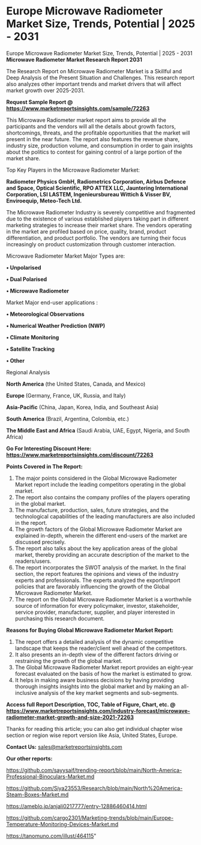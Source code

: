 # Europe Microwave Radiometer Market Size, Trends, Potential | 2025 - 2031
Europe Microwave Radiometer Market Size, Trends, Potential | 2025 - 2031
<strong>Microwave Radiometer Market Research Report 2031</strong>

The Research Report on Microwave Radiometer Market is a Skillful and Deep Analysis of the Present Situation and Challenges. This research report also analyzes other important trends and market drivers that will affect market growth over 2025-2031.

<strong>Request Sample Report @ <a href=https://www.marketreportsinsights.com/sample/72263>https://www.marketreportsinsights.com/sample/72263</a></strong>

This Microwave Radiometer market report aims to provide all the participants and the vendors will all the details about growth factors, shortcomings, threats, and the profitable opportunities that the market will present in the near future. The report also features the revenue share, industry size, production volume, and consumption in order to gain insights about the politics to contest for gaining control of a large portion of the market share.

Top Key Players in the Microwave Radiometer Market:

<strong>Radiometer Physics GmbH, Radiometrics Corporation, Airbus Defence and Space, Optical Scientific, RPO ATTEX LLC, Jauntering International Corporation, LSI LASTEM, Ingenieursbureau Wittich & Visser BV, Enviroequip, Meteo-Tech Ltd.</strong>

The Microwave Radiometer Industry is severely competitive and fragmented due to the existence of various established players taking part in different marketing strategies to increase their market share. The vendors operating in the market are profiled based on price, quality, brand, product differentiation, and product portfolio. The vendors are turning their focus increasingly on product customization through customer interaction.

Microwave Radiometer Market Major Types are:

<strong>• Unpolarised

• Dual Polarised

• Microwave Radiometer</strong>

Market Major end-user applications :

<strong>• Meteorological Observations

• Numerical Weather Prediction (NWP)

• Climate Monitoring

• Satellite Tracking

• Other</strong>

Regional Analysis

</u><strong><b>North America</b></strong> (the United States, Canada, and Mexico)

<strong><b>Europe </b></strong>(Germany, France, UK, Russia, and Italy)

<strong><b>Asia-Pacific</b></strong> (China, Japan, Korea, India, and Southeast Asia)

<strong><b>South America</b></strong> (Brazil, Argentina, Colombia, etc.)

<strong><b>The Middle East and Africa</b></strong> (Saudi Arabia, UAE, Egypt, Nigeria, and South Africa)

<strong>Go For Interesting Discount Here: <a href=https://www.marketreportsinsights.com/discount/72263>https://www.marketreportsinsights.com/discount/72263</a></strong>

<strong>Points Covered in The Report:</strong>
<ol>
  <li>The major points considered in the Global Microwave Radiometer Market report include the leading competitors operating in the global market.</li>
  <li>The report also contains the company profiles of the players operating in the global market.</li>
  <li>The manufacture, production, sales, future strategies, and the technological capabilities of the leading manufacturers are also included in the report.</li>
  <li>The growth factors of the Global Microwave Radiometer Market are explained in-depth, wherein the different end-users of the market are discussed precisely.</li>
  <li>The report also talks about the key application areas of the global market, thereby providing an accurate description of the market to the readers/users.</li>
  <li>The report incorporates the SWOT analysis of the market. In the final section, the report features the opinions and views of the industry experts and professionals. The experts analyzed the export/import policies that are favorably influencing the growth of the Global Microwave Radiometer Market.</li>
  <li>The report on the Global Microwave Radiometer Market is a worthwhile source of information for every policymaker, investor, stakeholder, service provider, manufacturer, supplier, and player interested in purchasing this research document.</li>
</ol>
<strong>Reasons for Buying Global Microwave Radiometer Market Report:</strong>

<ol>
  <li>The report offers a detailed analysis of the dynamic competitive landscape that keeps the reader/client well ahead of the competitors.</li>
  <li>It also presents an in-depth view of the different factors driving or restraining the growth of the global market.</li>
  <li>The Global Microwave Radiometer Market report provides an eight-year forecast evaluated on the basis of how the market is estimated to grow.</li>
  <li>It helps in making aware business decisions by having providing thorough insights insights into the global market and by making an all-inclusive analysis of the key market segments and sub-segments.</li>
</ol>
<strong>Access full Report Description, TOC, Table of Figure, Chart, etc. @ <a href=https://www.marketreportsinsights.com/industry-forecast/microwave-radiometer-market-growth-and-size-2021-72263>https://www.marketreportsinsights.com/industry-forecast/microwave-radiometer-market-growth-and-size-2021-72263</a></strong>


Thanks for reading this article; you can also get individual chapter wise section or region wise report version like Asia, United States, Europe.

<strong>Contact Us:</strong>
sales@marketreportsinsights.com

<strong>Our other reports:</strong>

<a href=https://github.com/sayysaif/trending-report/blob/main/North-America-Professional-Binoculars-Market.md>https://github.com/sayysaif/trending-report/blob/main/North-America-Professional-Binoculars-Market.md</a>

<a href=https://github.com/Siya23553/Research/blob/main/North%20America-Steam-Boxes-Market.md>https://github.com/Siya23553/Research/blob/main/North%20America-Steam-Boxes-Market.md</a>

<a href=https://ameblo.jp/anjali0217777/entry-12886460414.html>https://ameblo.jp/anjali0217777/entry-12886460414.html</a>

<a href=https://github.com/cargo2301/Marketing-trends/blob/main/Europe-Temperature-Monitoring-Devices-Market.md>https://github.com/cargo2301/Marketing-trends/blob/main/Europe-Temperature-Monitoring-Devices-Market.md</a>

<a href=https://tanomuno.com/illust/464115>https://tanomuno.com/illust/464115</a>"
